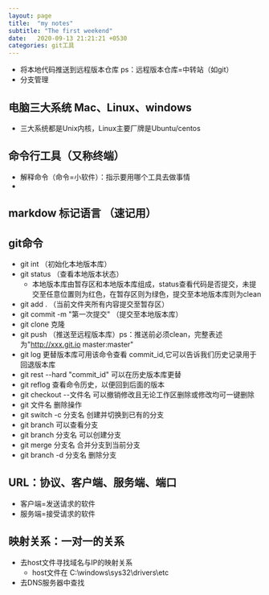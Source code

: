 ```yaml
---
layout: page
title:  "my notes"
subtitle: "The first weekend"
date:   2020-09-13 21:21:21 +0530
categories: git工具
---
```


- 将本地代码推送到远程版本仓库 ps：远程版本仓库=中转站（如git）
- 分支管理

## 电脑三大系统 Mac、Linux、windows
   - 三大系统都是Unix内核，Linux主要厂牌是Ubuntu/centos    

## 命令行工具（又称终端）
   - 解释命令（命令=小软件）：指示要用哪个工具去做事情
   - 
## markdow 标记语言 （速记用）

## git命令
   - git int    （初始化本地版本库）
   - git status （查看本地版本状态）
      - 本地版本库由暂存区和本地版本库组成，status查看代码是否提交，未提交至任意位置则为红色，在暂存区则为绿色，提交至本地版本库则为clean
   - git add .  （当前文件夹所有内容提交至暂存区）
   - git commit -m "第一次提交"   （提交至本地版本库）
   - git clone 克隆 
   - git push   （推送至远程版本库）ps：推送前必须clean，完整表述为"http://xxx.git.io master:master"
   - git log 更替版本库可用该命令查看 commit_id,它可以告诉我们历史记录用于回退版本库
   - git rest --hard "commit_id" 可以在历史版本库更替
   - git reflog 查看命令历史，以便回到后面的版本 
   - git checkout --文件名    可以撤销修改且无论工作区删除或修改均可一键删除
   - git 文件名  删除操作
   - git switch -c 分支名    创建并切换到已有的分支
   - git branch   可以查看分支
   - git branch 分支名       可以创建分支
   - git merge 分支名      合并分支到当前分支
   - git branch -d 分支名  删除分支
   
## URL：协议、客户端、服务端、端口
   - 客户端=发送请求的软件
   - 服务端=接受请求的软件

## 映射关系：一对一的关系
   - 去host文件寻找域名与IP的映射关系
      - host文件在 C:\windows\sys32\drivers\etc
   - 去DNS服务器中查找